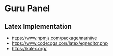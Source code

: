 # Guru Panel

## Latex Implementation
- https://www.npmjs.com/package/mathlive
- https://www.codecogs.com/latex/eqneditor.php
- https://katex.org/